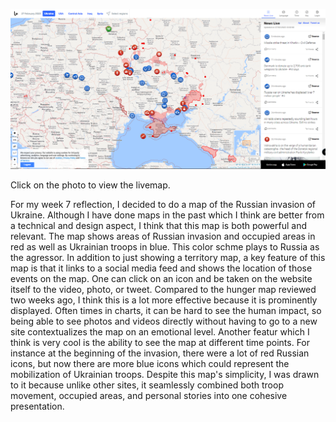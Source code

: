 [![Ukraine Map](vis/Ukraine.png)](https://liveuamap.com/)

Click on the photo to view the livemap.

For my week 7 reflection, I decided to do a map of the Russian invasion of Ukraine.
Although I have done maps in the past which I think are better from a technical and design aspect, I think that this map is both powerful and relevant.
The map shows areas of Russian invasion and occupied areas in red as well as Ukrainian troops in blue.
This color schme plays to Russia as the agressor.
In addition to just showing a territory map, a key feature of this map is that it links to a social media feed and shows the location of those events on the map.
One can click on an icon and be taken on the website itself to the video, photo, or tweet.
Compared to the hunger map reviewed two weeks ago, I think this is a lot more effective because it is prominently displayed.
Often times in charts, it can be hard to see the human impact, so being able to see photos and videos directly without having to go to a new site contextualizes the map on an emotional level.
Another featur which I think is very cool is the ability to see the map at different time points.
For instance at the beginning of the invasion, there were a lot of red Russian icons, but now there are more blue icons which could represent the mobilization of Ukrainian troops.
Despite this map's simplicity, I was drawn to it because unlike other sites, it seamlessly combined both troop movement, occupied areas, and personal stories into one cohesive presentation.

